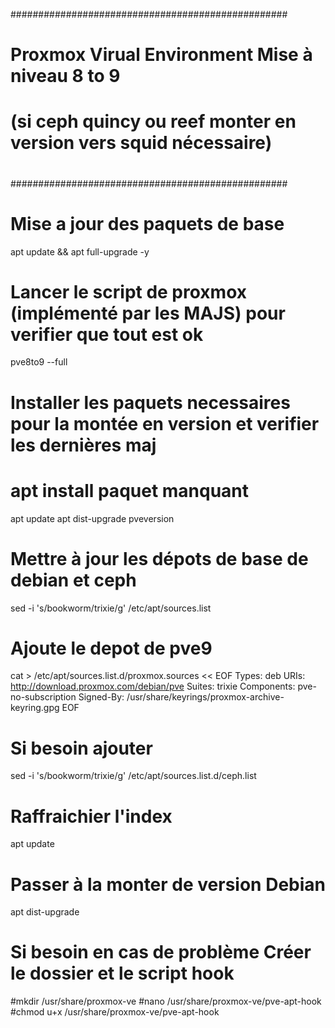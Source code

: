 ##################################################
#
# Proxmox Virual Environment Mise à niveau 8 to 9 
# (si ceph quincy ou reef monter en version vers squid nécessaire)
#
##################################################

# Mise a jour des paquets de base

apt update && apt full-upgrade -y

# Lancer le script de proxmox (implémenté par les MAJS) pour verifier que tout est ok

pve8to9 --full

# Installer les paquets necessaires pour la montée en version et verifier les dernières maj

# apt install paquet manquant
apt update
apt dist-upgrade
pveversion

# Mettre à jour les dépots de base de debian et ceph

sed -i 's/bookworm/trixie/g' /etc/apt/sources.list

# Ajoute le depot de pve9

cat > /etc/apt/sources.list.d/proxmox.sources << EOF
Types: deb
URIs: http://download.proxmox.com/debian/pve
Suites: trixie
Components: pve-no-subscription
Signed-By: /usr/share/keyrings/proxmox-archive-keyring.gpg
EOF

# Si besoin ajouter

sed -i 's/bookworm/trixie/g' /etc/apt/sources.list.d/ceph.list

# Raffraichier l'index 

apt update

# Passer à la monter de version Debian

apt dist-upgrade

# Si besoin en cas de problème Créer le dossier et le script hook

#mkdir /usr/share/proxmox-ve
#nano /usr/share/proxmox-ve/pve-apt-hook
#chmod u+x /usr/share/proxmox-ve/pve-apt-hook